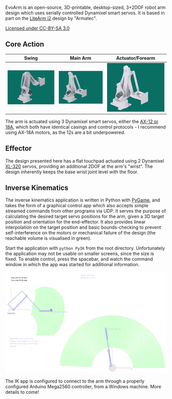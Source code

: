 EvoArm is an open-source, 3D-printable, desktop-sized, 3+2DOF robot arm design which uses serially controlled Dynamixel smart servos. It is based in part on the [LiteArm i2](http://www.thingiverse.com/thing:480446) design by "Armatec".

[Licensed under CC-BY-SA 3.0](https://creativecommons.org/licenses/by/3.0/)

## Core Action
Swing | Main Arm | Actuator/Forearm
--- | --- | ---
![Swing GIF](Docs/Img/swing.gif) | ![Main GIF](Docs/Img/main.gif) | ![Actuator GIF](Docs/Img/actuator.gif)

The arm is actuated using 3 Dynamixel smart servos, either the [AX-12 or 18A](http://support.robotis.com/en/product/actuator/dynamixel/dxl_ax_main.htm), which both have identical casings and control protocols - I recommend using AX-18A motors, as the 12s are a bit underpowered.

## Effector
The design presented here has a flat touchpad actuated using 2 Dynamixel [XL-320](http://support.robotis.com/en/product/actuator/dynamixel_x/xl_series/xl-320.htm) servos, providing an additional 2DOF at the arm's "wrist". The design inherently keeps the base wrist joint level with the floor.

## Inverse Kinematics
The inverse kinematics application is written in Python with [PyGame](http://pygame.org/hifi.html), and takes the form of a graphical control app which also accepts simple streamed commands from other programs via UDP. It serves the purpose of calculating the desired target servo positions for the arm, given a 3D target position and orientation for the end-effector. It also provides linear interpolation on the target position and basic bounds-checking to prevent self-interference on the motors or mechanical failure of the design (the reachable volume is visualised in green).

Start the application with `python PyIK` from the root directory. Unfortunately the application may not be usable on smaller screens, since the size is fixed. To enable control, press the spacebar, and watch the command window in which the app was started for additional information.

![Inverse Kinematics program](Docs/Img/ik.gif)

The IK app is configured to connect to the arm through a properly configured Arduino Mega2560 controller, from a Windows machine. More details to come!
